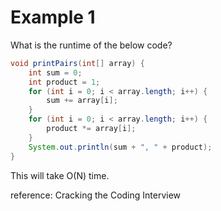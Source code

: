 # Example 1

What is the runtime of the below code?

```java
void printPairs(int[] array) {
	int sum = 0;
	int product = 1;
	for (int i = 0; i < array.length; i++) {
		sum += array[i];
	}
	for (int i = 0; i < array.length; i++) {
		product *= array[i];
	}
	System.out.println(sum + ", " + product);
}
```

This will take O(N) time.

reference: Cracking the Coding Interview